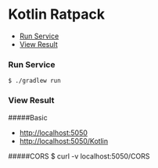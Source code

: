 # Kotlin Ratpack
- [Run Service](#run-service)
- [View Result](#view-result)

### Run Service
    $ ./gradlew run 

### View Result

#####Basic
- [http://localhost:5050](http://localhost:5050)
- [http://localhost:5050/Kotlin](http://localhost:5050/Kotlin)

#####CORS
    $ curl -v localhost:5050/CORS